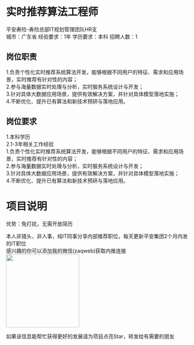 # 实时推荐算法工程师
平安寿险-寿险总部IT规划管理团队HR支  
城市：广东省 经验要求：1年 学历要求：本科  招聘人数：1

## 岗位职责
1.负责个性化实时推荐系统算法开发，能够根据不同用户的特征、需求和应用场景，实时推荐有针对性的内容；   
2.参与海量数据实时处理与分析，实时服务系统设计与开发；   
3.针对具体大数据应用场景，提供有效解决方案，并针对具体模型落地实施；   
4.不断优化、提升已有算法和新技术预研与落地应用。

## 岗位要求
1.本科学历   
2.1-3年相关工作经验   
1.负责个性化实时推荐系统算法开发，能够根据不同用户的特征、需求和应用场景，实时推荐有针对性的内容；   
2.参与海量数据实时处理与分析，实时服务系统设计与开发；   
3.针对具体大数据应用场景，提供有效解决方案，并针对具体模型落地实施；   
4.不断优化、提升已有算法和新技术预研与落地应用。

# 项目说明

优势：免打扰，无需开放简历

本人非猎头，非人事，纯IT同事分享内部推荐职位，每天更新平安集团2个月内发的IT职位  
感兴趣的你可以添加我的微信(zaqweb)获取内推连接  
<img src="https://github.com/zaqweb/PA-IT-JOBS/blob/master/WechatICode.jpeg"  height="200" width="200">

如果该信息能帮忙获得更好的发展请为项目点亮Star，转发给有需要的朋友




